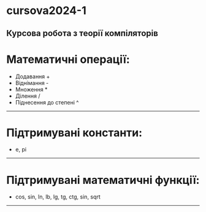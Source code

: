 # cursova2024-1
Курсова робота з теорії компіляторів
---
# Математичні операції:
- Додавання 		+
- Віднімання 		-
- Множення 		*
- Ділення 		/
- Піднесення до степені 	^
---
# Підтримувані константи: 
- e, pi
---
# Підтримувані математичні функції:
- cos, sin, ln, lb, lg, tg, ctg, sin, sqrt
---